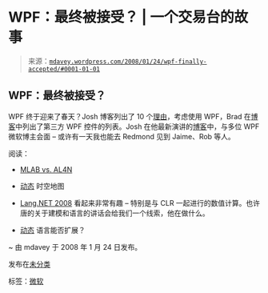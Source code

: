 <!--yml

类别：未分类

日期：2024 年 05 月 18 日 06:06:50

-->

# WPF：最终被接受？ | 一个交易台的故事

> 来源：[`mdavey.wordpress.com/2008/01/24/wpf-finally-accepted/#0001-01-01`](https://mdavey.wordpress.com/2008/01/24/wpf-finally-accepted/#0001-01-01)

## WPF：最终被接受？

WPF 终于迎来了春天？Josh 博客列出了 10 个[理由](http://www.thejoyofcode.com/10_reasons_you_should_consider_WPF_for_your_next_desktop_application.aspx)，考虑使用 WPF，Brad 在[博客](http://blogs.msdn.com/brada/archive/2008/01/23/wpf-coming-into-the-mainstream.aspx)中列出了第三方 WPF 控件的列表。Josh 在他最新演讲的[博客](http://joshsmithonwpf.wordpress.com/2008/01/23/my-presentation-at-the-wpf-bootcamp/)中，与多位 WPF 微软博主会面 – 或许有一天我也能去 Redmond 见到 Jaime、Rob 等人。

阅读：

+   [MLAB vs. AL4N](http://weblogs.asp.net/muhammadadnan/archive/2008/01/24/apache-log4net-vs-mircosoft-logging-application-block.aspx)

+   [动态](http://radar.oreilly.com/archives/2008/01/dynamic-time-maps-stamen-mysociety.html) 时空地图

+   [Lang.NET 2008](http://langnetsymposium.com/agenda.asp) 看起来非常有趣 – 特别是与 CLR 一起进行的数值计算。也许唐的关于建模和语言的讲话会给我们一个线索，他在做什么。

+   [动态](http://blogs.tedneward.com/2008/01/24/Can+Dynamic+Languages+Scale.aspx) 语言能否扩展？

~ 由 mdavey 于 2008 年 1 月 24 日发布。

发布在[未分类](https://mdavey.wordpress.com/category/uncategorized/)

标签：[微软](https://mdavey.wordpress.com/tag/microsoft/)
